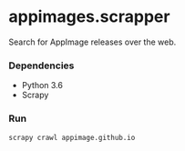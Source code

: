 # appimages.scrapper
Search for AppImage releases over the web.

### Dependencies
* Python 3.6
* Scrapy

### Run

`scrapy crawl appimage.github.io`